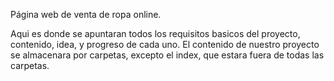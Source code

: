 Página web de venta de ropa online.

Aqui es donde se apuntaran todos los requisitos basicos del proyecto, contenido, idea, y progreso de cada uno.
El contenido de nuestro proyecto se almacenara por carpetas, excepto el index, que estara fuera de todas las carpetas.


